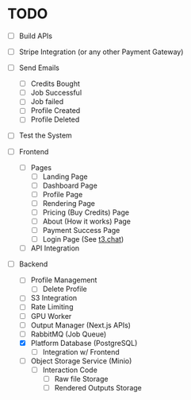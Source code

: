 # TODO

- [ ] Build APIs
- [ ] Stripe Integration (or any other Payment Gateway)
- [ ] Send Emails
  - [ ] Credits Bought
  - [ ] Job Successful
  - [ ] Job failed
  - [ ] Profile Created
  - [ ] Profile Deleted
- [ ] Test the System

- [ ] Frontend
  - [ ] Pages
    - [ ] Landing Page
    - [ ] Dashboard Page
    - [ ] Profile Page
    - [ ] Rendering Page
    - [ ] Pricing (Buy Credits) Page
    - [ ] About (How it works) Page
    - [ ] Payment Success Page
    - [ ] Login Page (See [t3.chat](https://t3.chat))
  - [ ] API Integration
- [ ] Backend
  - [ ] Profile Management
    - [ ] Delete Profile
  - [ ] S3 Integration
  - [ ] Rate Limiting
  - [ ] GPU Worker
  - [ ] Output Manager (Next.js APIs)
  - [ ] RabbitMQ (Job Queue)
  - [x] Platform Database (PostgreSQL)
    - [ ] Integration w/ Frontend
  - [ ] Object Storage Service (Minio)
    - [ ] Interaction Code
      - [ ] Raw file Storage
      - [ ] Rendered Outputs Storage
